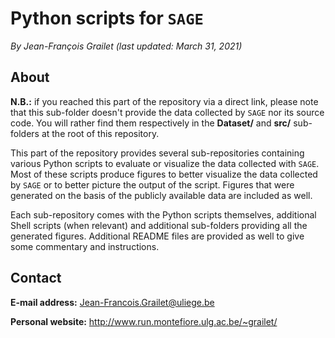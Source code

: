 # Python scripts for `SAGE`

*By Jean-François Grailet (last updated: March 31, 2021)*

## About

**N.B.:** if you reached this part of the repository via a direct link, please note that this 
sub-folder doesn't provide the data collected by `SAGE` nor its source code. You will rather find 
them respectively in the **Dataset/** and **src/** sub-folders at the root of this repository.

This part of the repository provides several sub-repositories containing various Python scripts to 
evaluate or visualize the data collected with `SAGE`. Most of these scripts produce figures to 
better visualize the data collected by `SAGE` or to better picture the output of the script. 
Figures that were generated on the basis of the publicly available data are included as well.

Each sub-repository comes with the Python scripts themselves, additional Shell scripts (when 
relevant) and additional sub-folders providing all the generated figures. Additional README files 
are provided as well to give some commentary and instructions.

## Contact

**E-mail address:** Jean-Francois.Grailet@uliege.be

**Personal website:** http://www.run.montefiore.ulg.ac.be/~grailet/
